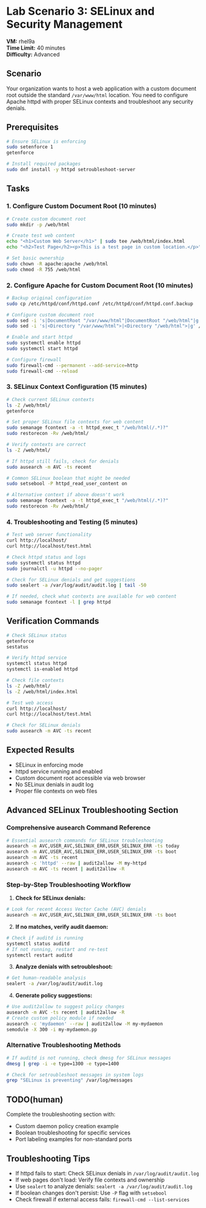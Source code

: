 # Lab Scenario 3: SELinux and Security Management

**VM:** rhel9a  
**Time Limit:** 40 minutes  
**Difficulty:** Advanced

## Scenario
Your organization wants to host a web application with a custom document root outside the standard `/var/www/html` location. You need to configure Apache httpd with proper SELinux contexts and troubleshoot any security denials.

## Prerequisites
```bash
# Ensure SELinux is enforcing
sudo setenforce 1
getenforce

# Install required packages
sudo dnf install -y httpd setroubleshoot-server
```

## Tasks

### 1. Configure Custom Document Root (10 minutes)
```bash
# Create custom document root
sudo mkdir -p /web/html

# Create test web content
echo "<h1>Custom Web Server</h1>" | sudo tee /web/html/index.html
echo "<h2>Test Page</h2><p>This is a test page in custom location.</p>" | sudo tee /web/html/test.html

# Set basic ownership
sudo chown -R apache:apache /web/html
sudo chmod -R 755 /web/html
```

### 2. Configure Apache for Custom Document Root (10 minutes)
```bash
# Backup original configuration
sudo cp /etc/httpd/conf/httpd.conf /etc/httpd/conf/httpd.conf.backup

# Configure custom document root
sudo sed -i 's|DocumentRoot "/var/www/html"|DocumentRoot "/web/html"|g' /etc/httpd/conf/httpd.conf
sudo sed -i 's|<Directory "/var/www/html">|<Directory "/web/html">|g' /etc/httpd/conf/httpd.conf

# Enable and start httpd
sudo systemctl enable httpd
sudo systemctl start httpd

# Configure firewall
sudo firewall-cmd --permanent --add-service=http
sudo firewall-cmd --reload
```

### 3. SELinux Context Configuration (15 minutes)
```bash
# Check current SELinux contexts
ls -Z /web/html/
getenforce

# Set proper SELinux file contexts for web content
sudo semanage fcontext -a -t httpd_exec_t "/web/html(/.*)?"
sudo restorecon -Rv /web/html/

# Verify contexts are correct
ls -Z /web/html/

# If httpd still fails, check for denials
sudo ausearch -m AVC -ts recent

# Common SELinux boolean that might be needed
sudo setsebool -P httpd_read_user_content on

# Alternative context if above doesn't work
sudo semanage fcontext -a -t httpd_exec_t "/web/html(/.*)?"
sudo restorecon -Rv /web/html/
```

### 4. Troubleshooting and Testing (5 minutes)
```bash
# Test web server functionality
curl http://localhost/
curl http://localhost/test.html

# Check httpd status and logs
sudo systemctl status httpd
sudo journalctl -u httpd --no-pager

# Check for SELinux denials and get suggestions
sudo sealert -a /var/log/audit/audit.log | tail -50

# If needed, check what contexts are available for web content
sudo semanage fcontext -l | grep httpd
```

## Verification Commands
```bash
# Check SELinux status
getenforce
sestatus

# Verify httpd service
systemctl status httpd
systemctl is-enabled httpd

# Check file contexts
ls -Z /web/html/
ls -Z /web/html/index.html

# Test web access
curl http://localhost/
curl http://localhost/test.html

# Check for SELinux denials
sudo ausearch -m AVC -ts recent
```

## Expected Results
- SELinux in enforcing mode
- httpd service running and enabled
- Custom document root accessible via web browser
- No SELinux denials in audit log
- Proper file contexts on web files

## Advanced SELinux Troubleshooting Section

### Comprehensive ausearch Command Reference
```bash
# Essential ausearch commands for SELinux troubleshooting
ausearch -m AVC,USER_AVC,SELINUX_ERR,USER_SELINUX_ERR -ts today
ausearch -m AVC,USER_AVC,SELINUX_ERR,USER_SELINUX_ERR -ts boot
ausearch -m AVC -ts recent
ausearch -c 'httpd' --raw | audit2allow -M my-httpd
ausearch -m AVC -ts recent | audit2allow -R
```

### Step-by-Step Troubleshooting Workflow
1. **Check for SELinux denials:**
```bash
# Look for recent Access Vector Cache (AVC) denials
ausearch -m AVC,USER_AVC,SELINUX_ERR,USER_SELINUX_ERR -ts boot
```

2. **If no matches, verify audit daemon:**
```bash
# Check if auditd is running
systemctl status auditd
# If not running, restart and re-test
systemctl restart auditd
```

3. **Analyze denials with setroubleshoot:**
```bash
# Get human-readable analysis
sealert -a /var/log/audit/audit.log
```

4. **Generate policy suggestions:**
```bash
# Use audit2allow to suggest policy changes
ausearch -m AVC -ts recent | audit2allow -R
# Create custom policy module if needed
ausearch -c 'mydaemon' --raw | audit2allow -M my-mydaemon
semodule -X 300 -i my-mydaemon.pp
```

### Alternative Troubleshooting Methods
```bash
# If auditd is not running, check dmesg for SELinux messages
dmesg | grep -i -e type=1300 -e type=1400

# Check for setroubleshoot messages in system logs
grep "SELinux is preventing" /var/log/messages
```

## TODO(human)
Complete the troubleshooting section with:
- Custom daemon policy creation example
- Boolean troubleshooting for specific services
- Port labeling examples for non-standard ports

## Troubleshooting Tips
- If httpd fails to start: Check SELinux denials in `/var/log/audit/audit.log`
- If web pages don't load: Verify file contexts and ownership
- Use `sealert` to analyze denials: `sealert -a /var/log/audit/audit.log`
- If boolean changes don't persist: Use `-P` flag with `setsebool`
- Check firewall if external access fails: `firewall-cmd --list-services`